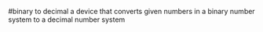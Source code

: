 #binary to decimal
a device that converts given numbers in a binary number system to a decimal number system
